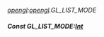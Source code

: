 _[opengl](../../modules/opengl/opengl-module.md):[opengl](../../modules/opengl/opengl-module.md).GL\_LIST\_MODE_
##### Const GL\_LIST\_MODE:[Int](../../modules/wonkey/wonkey-types-int.md)
